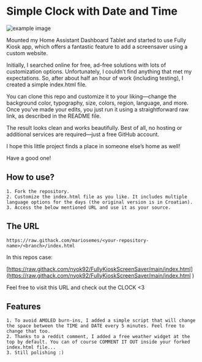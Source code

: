 # Simple Clock with Date and Time

![example image](https://github.com/mariosemes/SimpleClockWithDateForScreenSaver/blob/main/example.jpg?raw=true)

Mounted my Home Assistant Dashboard Tablet and started to use Fully Kiosk app, which offers a fantastic feature to add a screensaver using a custom website.

Initially, I searched online for free, ad-free solutions with lots of customization options. Unfortunately, I couldn’t find anything that met my expectations. So, after about half an hour of work (including testing), I created a simple index.html file.

You can clone this repo and customize it to your liking—change the background color, typography, size, colors, region, language, and more. Once you’ve made your edits, you just run it using a straightforward raw link, as described in the README file.

The result looks clean and works beautifully. Best of all, no hosting or additional services are required—just a free GitHub account.

I hope this little project finds a place in someone else’s home as well!

Have a good one!

## How to use?
```
1. Fork the repository.
2. Customize the index.html file as you like. It includes multiple language options for the days (the original version is in Croatian).
3. Access the below mentioned URL and use it as your source.
```

## The URL
```
https://raw.githack.com/mariosemes/<your-repository-name>/<branch>/index.html
```
In this repos case:

[https://raw.githack.com/nyok92/FullyKioskScreenSaver/main/index.html](https://raw.githack.com/nyok92/FullyKioskScreenSaver/main/index.html
)

Feel free to visit this URL and check out the CLOCK <3

## Features

```
1. To avoid AMOLED burn-ins, I added a simple script that will change the space between the TIME and DATE every 5 minutes. Feel free to change that too.
2. Thanks to a reddit comment, I added a free weather widget at the top by default. You can of course COMMENT IT OUT inside your forked index.html file...
3. Still polishing :)
```
